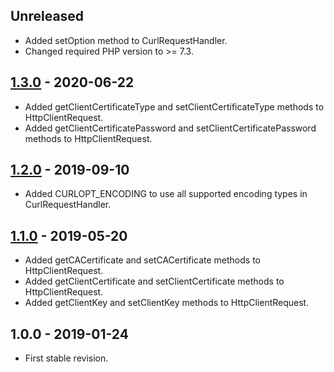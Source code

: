 ## Unreleased
- Added setOption method to CurlRequestHandler.
- Changed required PHP version to >= 7.3.

## [1.3.0] - 2020-06-22
- Added getClientCertificateType and setClientCertificateType methods to HttpClientRequest.
- Added getClientCertificatePassword and setClientCertificatePassword methods to HttpClientRequest.

## [1.2.0] - 2019-09-10
- Added CURLOPT_ENCODING to use all supported encoding types in CurlRequestHandler.

## [1.1.0] - 2019-05-20
- Added getCACertificate and setCACertificate methods to HttpClientRequest.
- Added getClientCertificate and setClientCertificate methods to HttpClientRequest.
- Added getClientKey and setClientKey methods to HttpClientRequest.

## 1.0.0 - 2019-01-24
- First stable revision.

[1.3.0]: https://github.com/themichaelhall/http-client/compare/v1.2.0...v1.3.0
[1.2.0]: https://github.com/themichaelhall/http-client/compare/v1.1.0...v1.2.0
[1.1.0]: https://github.com/themichaelhall/http-client/compare/v1.0.0...v1.1.0
